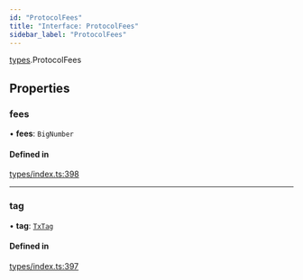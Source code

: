 ```yaml
---
id: "ProtocolFees"
title: "Interface: ProtocolFees"
sidebar_label: "ProtocolFees"
---
```


[types](../../../modules/Types/Types.md).ProtocolFees

## Properties

### fees

• **fees**: `BigNumber`

#### Defined in

[types/index.ts:398](https://github.com/PolymeshAssociation/polymesh-sdk/blob/adcc38781/src/types/index.ts#L398)

___

### tag

• **tag**: [`TxTag`](../../../modules/Generated/Types/Types.md#txtag)

#### Defined in

[types/index.ts:397](https://github.com/PolymeshAssociation/polymesh-sdk/blob/adcc38781/src/types/index.ts#L397)
